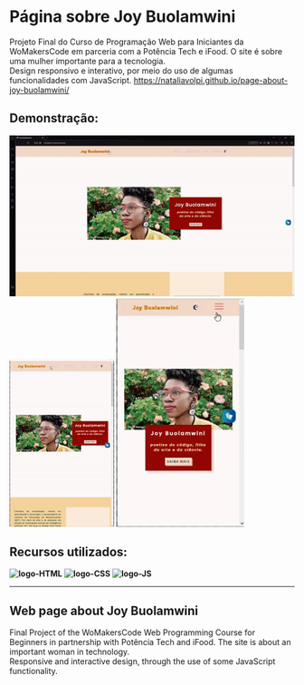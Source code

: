 # Página sobre Joy Buolamwini 

Projeto Final do Curso de Programação Web para Iniciantes da WoMakersCode em parceria com a Potência Tech e iFood. O site é sobre uma mulher importante para a tecnologia. <br>
Design responsivo e interativo, por meio do uso de algumas funcionalidades com JavaScript. https://nataliavolpi.github.io/page-about-joy-buolamwini/

## Demonstração:
![sitedesktop](./assets/gifs/Pagdesktop.gif)
![sitetablet](./assets/gifs/pagTablet.gif)
![sitecel](./assets/gifs/pagCel.gif)

## Recursos utilizados:
**<image src="https://img.shields.io/badge/HTML5-E34F26?style=for-the-badge&logo=html5&logoColor=white" alt="logo-HTML">** 
**<image src="https://img.shields.io/badge/CSS3-1572B6?style=for-the-badge&logo=css3&logoColor=white" alt="logo-CSS">** 
**<image src="https://img.shields.io/badge/JavaScript-F7DF1E?style=for-the-badge&logo=javascript&logoColor=black" alt="logo-JS">** 

-------------------------------------------------------------------------------------------------
## Web page about Joy Buolamwini 

Final Project of the WoMakersCode Web Programming Course for Beginners in partnership with Potência Tech and iFood. The site is about an important woman in technology. <br>
Responsive and interactive design, through the use of some JavaScript functionality.
